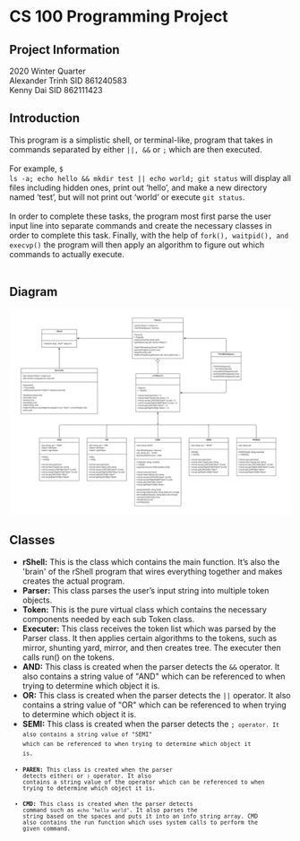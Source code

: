 # CS 100 Programming Project
## Project Information
2020 Winter Quarter\
Alexander Trinh SID 861240583\
Kenny Dai SID 862111423
## Introduction
This program is a simplistic shell, or terminal-like, program that takes in commands separated by either <code>||, &&</code> or <code>;</code> which are then executed.<br/><br/>
For example, <code>$ ls -a; echo hello && mkdir test || echo world; git status</code> will display all files including hidden ones, print out ‘hello’, and make a new directory named ‘test’, but will not print out ‘world’ or execute <code>git status</code>.<br/><br/>
In order to complete these tasks, the program most first parse the user input line into separate commands and create the necessary classes in order to complete this task. Finally, with the help of <code>fork(), waitpid(), and execvp()</code> the program will then apply an algorithm to figure out which commands to actually execute.<br/><br/>
## Diagram
![OMT Diagram](images/UML%20Class.png)
## Classes
 - **rShell:** This is the class which contains the main function. It’s also the 'brain' of the rShell program that wires everything together and makes creates the actual program.
 - **Parser:** This class parses the user’s input string into multiple token objects.
 - **Token:** This is the pure virtual class which contains the necessary components needed by each sub Token class.
 - **Executer:** This class receives the token list which was parsed by the Parser class. It then applies certain algorithms to the tokens, such as mirror, shunting yard, mirror, and then creates tree. The executer then calls run() on the tokens.
 - **AND:** This class is created when the parser detects the <code>&&</code> operator. It also contains a string value of "AND" which can be referenced to when trying to determine which object it is.
 - **OR:** This class is created when the parser detects the <code>||</code> operator. It also contains a string value of "OR" which can be referenced to when trying to determine which object it is.
 - **SEMI:** This class is created when the parser detects the <code>;<code> operator. It also contains a string value of "SEMI" which can be referenced to when trying to determine which object it is.
 - **PAREN:** This class is created when the parser detects either<code>(</code> or <code>)</code> operator. It also contains a string value of the operator which can be referenced to when trying to determine which object it is.
 - **CMD:** This class is created when the parser detects command such as <code>echo "hello world"</code>. It also parses the string based on the spaces and puts it into an info string array. CMD also contains the run function which uses system calls to perform the given command.
<br/><br/>

